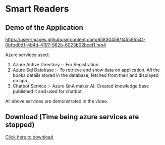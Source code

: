 # Smart Readers

## Demo of the Application



https://user-images.githubusercontent.com/65830459/145595541-0bfbd0d1-4b4d-4197-962b-6023b02bcef1.mp4

Azure services used:
1) Azure Active Directory :- For Registration
2) Azure Sql Database :- To retrieve and show data on application. All the books details stored in the database, fetched from their and displayed on app.
3) Chatbot Service :- Azure QnA maker AI. Created knowledge base published it and used for chatbot.

All above services are demonstrated in the video.

## Download (Time being azure services are stopped)
<a href="https://github.com/amonikag/SmartReaders/releases/download/untagged-dccc26a318ae6107b613/SmartReaders.apk"> Click here to download </a>

